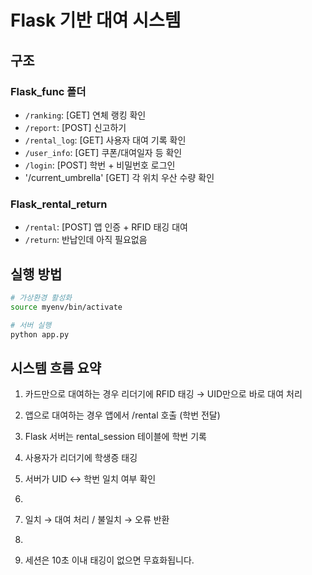 # Flask 기반 대여 시스템

## 구조
### Flask_func 폴더
- `/ranking`: [GET] 연체 랭킹 확인
- `/report`: [POST] 신고하기
- `/rental_log`: [GET] 사용자 대여 기록 확인
- `/user_info`: [GET] 쿠폰/대여일자 등 확인
- `/login`: [POST] 학번 + 비밀번호 로그인
- '/current_umbrella'	[GET]	각 위치 우산 수량 확인

### Flask_rental_return
- `/rental`: [POST] 앱 인증 + RFID 태깅 대여
- `/return`: 반납인데 아직 필요없음

## 실행 방법
```bash
# 가상환경 활성화
source myenv/bin/activate

# 서버 실행
python app.py
```

## 시스템 흐름 요약
1. 카드만으로 대여하는 경우
리더기에 RFID 태깅 → UID만으로 바로 대여 처리

2. 앱으로 대여하는 경우
앱에서 /rental 호출 (학번 전달)

3. Flask 서버는 rental_session 테이블에 학번 기록

4. 사용자가 리더기에 학생증 태깅

5. 서버가 UID ↔ 학번 일치 여부 확인
6. 
7. 일치 → 대여 처리 / 불일치 → 오류 반환
8. 
9. 세션은 10초 이내 태깅이 없으면 무효화됩니다.
